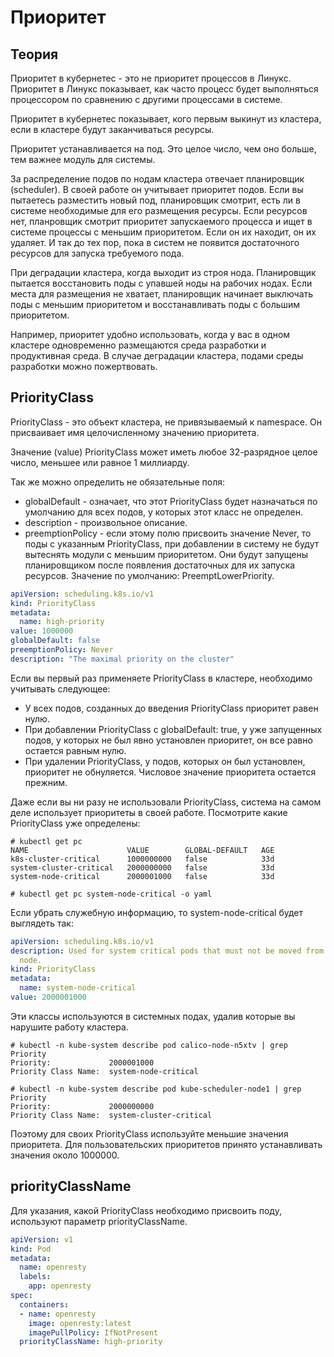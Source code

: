# Приоритет
## Теория
Приоритет в кубернетес - это не приоритет процессов в Линукс.
Приоритет в Линукс показывает, как часто процесс будет выполняться
процессором по сравнению с другими процессами в системе.

Приоритет в кубернетес показывает, кого первым выкинут из кластера,
если в кластере будут заканчиваться ресурсы.

Приоритет устанавливается на под. Это целое число, чем оно больше,
тем важнее модуль для системы.

За распределение подов по нодам кластера отвечает планировщик (scheduler).
В своей работе он учитывает приоритет подов. Если вы пытаетесь разместить
новый под, планировщик смотрит, есть ли в системе необходимые для его
размещения ресурсы. Если ресурсов нет, планровщик смотрит приоритет
запускаемого процесса и ищет в системе процессы с меньшим приоритетом. 
Если он их находит, он их удаляет. И так до тех пор, пока в систем не
появится достаточного ресурсов для запуска требуемого пода.

При деградации кластера, когда выходит из строя нода. Планировщик пытается 
восстановить поды с упавшей ноды на рабочих нодах. Если места для размещения
не хватает, планировщик начинает выключать поды с меньшим приоритетом и 
восстанавливать поды с большим приоритетом.

Например, приоритет удобно использовать, когда у вас в одном кластере 
одновременно размещаются среда разработки и продуктивная среда. В случае 
деградации кластера, подами среды разработки можно пожертвовать.

## PriorityClass
PriorityClass - это объект кластера, не привязываемый к namespace. Он
присваивает имя целочисленному значению приоритета.

Значение (value) PriorityClass может иметь любое 32-разрядное целое число, 
меньшее или равное 1 миллиарду.

Так же можно определить не обязательные поля:
* globalDefault - означает, что этот PriorityClass будет назначаться по
умолчанию для всех подов, у которых этот класс не определен.
* description - произвольное описание.
* preemptionPolicy - если этому полю присвоить значение Never, то поды с
указанным PriorityClass, при добавлении в систему не будут вытеснять модули
с меньшим приоритетом. Они будут запущены планировщиком после появления достаточных
для их запуска ресурсов. Значение по умолчанию: PreemptLowerPriority.

```yaml
apiVersion: scheduling.k8s.io/v1
kind: PriorityClass
metadata:
  name: high-priority
value: 1000000
globalDefault: false
preemptionPolicy: Never
description: "The maximal priority on the cluster"
```

Если вы первый раз применяете PriorityClass в кластере, необходимо учитывать
следующее:
* У всех подов, созданных до введения PriorityClass приоритет равен нулю.
* При добавлении PriorityClass с globalDefault: true, у уже запущенных подов, у которых
не был явно установлен приоритет, он все равно остается равным нулю.
* При удалении PriorityClass, у подов, которых он был установлен, приоритет
не обнуляется. Числовое значение приоритета остается прежним.

Даже если вы ни разу не использовали PriorityClass, система на самом деле 
использует приоритеты в своей работе. Посмотрите какие PriorityClass уже
определены:

    # kubectl get pc
    NAME                      VALUE        GLOBAL-DEFAULT   AGE
    k8s-cluster-critical      1000000000   false            33d
    system-cluster-critical   2000000000   false            33d
    system-node-critical      2000001000   false            33d
    
    # kubectl get pc system-node-critical -o yaml

Если убрать служебную информацию, то system-node-critical будет выглядеть так:

```yaml
apiVersion: scheduling.k8s.io/v1
description: Used for system critical pods that must not be moved from their current
  node.
kind: PriorityClass
metadata:
  name: system-node-critical
value: 2000001000
```

Эти классы используются в системных подах, удалив которые вы нарушите работу
кластера. 

    # kubectl -n kube-system describe pod calico-node-n5xtv | grep Priority
    Priority:             2000001000
    Priority Class Name:  system-node-critical

    # kubectl -n kube-system describe pod kube-scheduler-node1 | grep Priority
    Priority:             2000000000
    Priority Class Name:  system-cluster-critical

Поэтому для своих PriorityClass используйте меньшие значения приоритета. 
Для пользовательских приоритетов принято устанавливать значения около 1000000.

## priorityClassName
Для указания, какой PriorityClass необходимо присвоить поду, используют параметр
priorityClassName.

```yaml
apiVersion: v1
kind: Pod
metadata:
  name: openresty
  labels:
    app: openresty
spec:
  containers:
  - name: openresty
    image: openresty:latest
    imagePullPolicy: IfNotPresent
  priorityClassName: high-priority
```